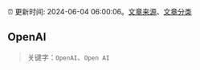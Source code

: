 :alarm_clock: 更新时间: 2024-06-04 06:00:06。[文章来源](/README.md)、[文章分类](/TAGS.md)

## OpenAI


> 关键字：`OpenAI`、`Open AI`



